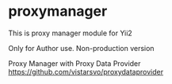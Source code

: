 # proxymanager
This is proxy manager module for Yii2

Only for Author use. Non-production version

Proxy Manager with Proxy Data Provider https://github.com/vistarsvo/proxydataprovider

